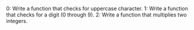 0: Write a function that checks for uppercase character.
1: Write a function that checks for a digit (0 through 9).
2: Write a function that multiplies two integers.
